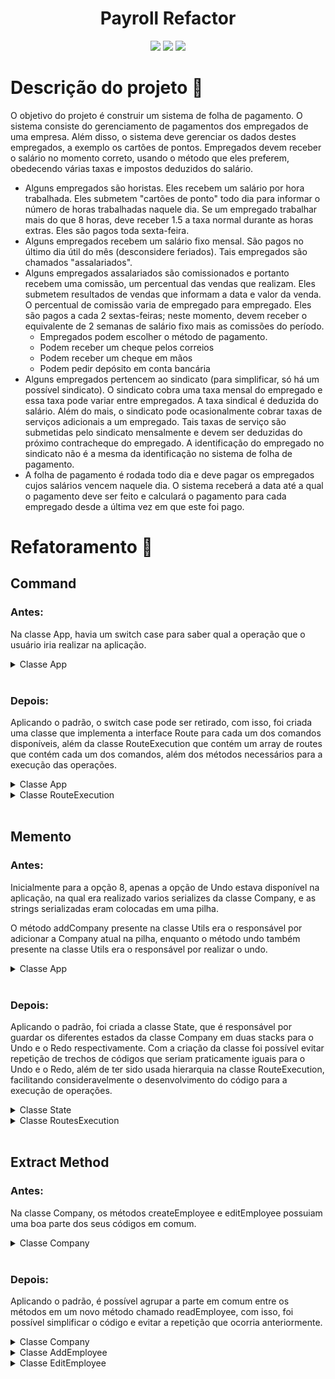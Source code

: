 <div align="center">

<h1>Payroll Refactor</h1>

![](https://img.shields.io/github/last-commit/jonh14lk/PayrollRefactor)
![](https://img.shields.io/github/repo-size/jonh14lk/PayrollRefactor)
![](https://img.shields.io/github/languages/top/jonh14lk/PayrollRefactor)

</div>

# Descrição do projeto :memo:

O objetivo do projeto é construir um sistema de folha de pagamento. O sistema consiste do
gerenciamento de pagamentos dos empregados de uma empresa. Além disso, o sistema deve
gerenciar os dados destes empregados, a exemplo os cartões de pontos. Empregados devem receber
o salário no momento correto, usando o método que eles preferem, obedecendo várias taxas e
impostos deduzidos do salário.

- Alguns empregados são horistas. Eles recebem um salário por hora trabalhada. Eles
  submetem "cartões de ponto" todo dia para informar o número de horas trabalhadas naquele
  dia. Se um empregado trabalhar mais do que 8 horas, deve receber 1.5 a taxa normal
  durante as horas extras. Eles são pagos toda sexta-feira.
- Alguns empregados recebem um salário fixo mensal. São pagos no último dia útil do mês
  (desconsidere feriados). Tais empregados são chamados "assalariados".
- Alguns empregados assalariados são comissionados e portanto recebem uma comissão, um
  percentual das vendas que realizam. Eles submetem resultados de vendas que informam a
  data e valor da venda. O percentual de comissão varia de empregado para empregado. Eles
  são pagos a cada 2 sextas-feiras; neste momento, devem receber o equivalente de 2 semanas
  de salário fixo mais as comissões do período.
  - Empregados podem escolher o método de pagamento.
  - Podem receber um cheque pelos correios
  - Podem receber um cheque em mãos
  - Podem pedir depósito em conta bancária
- Alguns empregados pertencem ao sindicato (para simplificar, só há um possível sindicato).
  O sindicato cobra uma taxa mensal do empregado e essa taxa pode variar entre
  empregados. A taxa sindical é deduzida do salário. Além do mais, o sindicato pode
  ocasionalmente cobrar taxas de serviços adicionais a um empregado. Tais taxas de serviço
  são submetidas pelo sindicato mensalmente e devem ser deduzidas do próximo
  contracheque do empregado. A identificação do empregado no sindicato não é a mesma da
  identificação no sistema de folha de pagamento.
- A folha de pagamento é rodada todo dia e deve pagar os empregados cujos salários vencem
  naquele dia. O sistema receberá a data até a qual o pagamento deve ser feito e calculará o
  pagamento para cada empregado desde a última vez em que este foi pago.

# Refatoramento :broom:

## Command

### Antes:

Na classe App, havia um switch case para saber qual a operação que o usuário iria realizar na aplicação.

<details>
<summary>Classe App</summary>

```c
while (true) {
    int command = Utils.readCommand();
    boolean can_quit = false;

    if (command != 8 && command <= 10) {
        Utils.addCompany(stack, company);
    }

    switch (command) {
        case 0:
            Utils.printHelp();
            break;
        case 1:
            company.createEmployee();
            break;
        case 2:
            company.removeEmployee();
            break;
        case 3:
            company.throwTimeCard();
            break;
        case 4:
            company.addSale();
            break;
        case 5:
            company.addServiceCharge();
            break;
        case 6:
            company.editEmployee();
            break;
        case 7:
            company.RunPayroll();
            break;
        case 8:
            company = Utils.undo(stack);
            break;
        case 9:
            company.changePaymentSchedule();
            break;
        case 10:
            company.addPaymentSchedule();
            break;
        case 11:
            company.printEmployees();
            break;
        case 12:
            System.out.println("Saindo...\n");
            can_quit = true;
            break;
        default:
            System.out.println("Comando não disponivel\n");
            break;
    }
    if (can_quit) {
        break;
    }
}
```

</details>
<br>

### Depois:

Aplicando o padrão, o switch case pode ser retirado, com isso, foi criada uma classe
que implementa a interface Route para cada um dos comandos disponíveis, além da classe
RouteExecution que contém um array de routes que contém cada um dos comandos, além dos
métodos necessários para a execução das operações.

<details>
<summary>Classe App</summary>

```c
while (true) {
    int index = Utils.readCommand();
    if (index < route_execution.size()) {
        route_execution.executeRoute(index);
    } else if (index == route_execution.size()) {
        System.out.println("Saindo...\n");
        break;
    } else {
        System.out.println("Comando não disponivel\n");
    }
}
```

</details>

<details>
<summary>Classe RouteExecution</summary>

```c
public RouteExecution() {
    super();
    this.routes = new Route[] {
        new PrintHelp(),
        new AddEmployee(),
        new RemoveEmployee(),
        new AddTimeCard(),
        new AddSale(),
        new AddServiceCharge(),
        new EditEmployee(),
        new RunPayroll(),
        new UndoRedo(),
        new ChangePaymentSchedule(),
        new CreatePaymentSchedule(),
        new PrintEmployees()
    };
}

public void executeRoute(int index) {
    this.pushState(index);
    if (this.routes[index].execute(this)) {
        this.operationSuccessful();
    } else {
        this.operationFailed();
    }
}
```

</details>
<br>

## Memento

### Antes:

Inicialmente para a opção 8, apenas a opção de Undo estava disponível na aplicação, na qual
era realizado varios serializes da classe Company, e as strings serializadas eram colocadas em uma pilha.

O método addCompany presente na classe Utils era o responsável por adicionar a Company atual na pilha, enquanto
o método undo também presente na classe Utils era o responsável por realizar o undo.

</details>

<details>
<summary>Classe App</summary>

```c
Company company = new Company();
Stack<String> stack = new Stack<String>();

while (true) {
    int command = Utils.readCommand();
    boolean can_quit = false;

    if (command != 8 && command <= 10) {
        Utils.addCompany(stack, company);
    }

  ...
}
```

</details>
<br>

### Depois:

Aplicando o padrão, foi criada a classe State, que é responsável por guardar os diferentes
estados da classe Company em duas stacks para o Undo e o Redo respectivamente. Com a criação da
classe foi possível evitar repetição de trechos de códigos que seriam praticamente iguais para o
Undo e o Redo, além de ter sido usada hierarquia na classe RouteExecution, facilitando consideravelmente
o desenvolvimento do código para a execução de operações.

<details>
<summary>Classe State</summary>

```c
public Company company;
public Stack<String> undo_stack;
public Stack<String> redo_stack;

public State() {
    this.company = new Company();
    this.undo_stack = new Stack<String>();
    this.redo_stack = new Stack<String>();
}

public boolean undo() {
    this.save(this.redo_stack);
    return this.restore(this.undo_stack);
}

public boolean redo() {
    this.save(this.undo_stack);
    return this.restore(this.redo_stack);
}
```

</details>

<details>
<summary>Classe RoutesExecution</summary>

```c
public class RouteExecution extends State {
    ...

    public void pushState(int index) {
        if(this.canPush(index)) {
            this.save(this.undo_stack);
        }
    }

    ...
}
```

</details>
<br>

## Extract Method

### Antes:

Na classe Company, os métodos createEmployee e editEmployee possuiam uma boa parte dos seus
códigos em comum.

<details>
<summary>Classe Company</summary>

```c
public boolean createEmployee() {
    String name = Utils.readName();
    String address = Utils.readAddress();
    int type = Utils.readEmployeeType();
    int from_syndicate = Utils.readFromSyndicate();
    int payment_type = Utils.readPaymentType();
    double salary = Utils.readSalary();

    if (from_syndicate < 0 || from_syndicate > 1 || payment_type < 1 || payment_type > 3) {
        return false;
    } else if (salary < 0.0) {
        return false;
    }

    Employee employee;

    switch (type) {
        case 1:
            Hourly hourly_employee = new Hourly(name, address, ++this.current_id, type, from_syndicate,
                    this.syndicate, salary, payment_type);
            employee = hourly_employee;
            this.hourly.put(hourly_employee.id, hourly_employee);
            break;
        case 2:
            Salaried salaried_employee = new Salaried(name, address, ++this.current_id, type, from_syndicate,
                    this.syndicate, salary, payment_type);
            employee = salaried_employee;
            this.salaried.put(salaried_employee.id, salaried_employee);
            break;
        case 3:
            Comissioned comissioned_employee = new Comissioned(name, address, ++this.current_id, type,
                    from_syndicate, this.syndicate, salary, payment_type);
            employee = comissioned_employee;
            this.comissioned.put(comissioned_employee.id, comissioned_employee);
            break;
        default:
            return false;
    }

    this.employees.put(employee.id, employee);
    employee.printEmployee();
    return true;
}

public boolean editEmployee() {
    int id = Utils.readId();

    if (!this.employees.containsKey(id)) {
        return false;
    }

    Employee employee = this.employees.get(id);

    employee.printEmployee();

    String name = Utils.readName();
    String address = Utils.readAddress();
    int type = Utils.readEmployeeType();
    int from_syndicate = Utils.readFromSyndicate();
    int payment_type = Utils.readPaymentType();
    double salary = Utils.readSalary();

    if (from_syndicate < 0 || from_syndicate > 1 || payment_type < 1 || payment_type > 3) {
        return false;
    } else if (salary < 0.0 || type < 1 || type > 3) {
        return false;
    }

    Hourly hourly_employee = this.hourly.get(id);
    Salaried salaried_employee = this.salaried.get(id);
    Comissioned comissioned_employee = this.comissioned.get(id);

    this.hourly.remove(id);
    this.salaried.remove(id);
    this.comissioned.remove(id);
    if (from_syndicate == 0) {
        this.syndicate.removeSyndicateEmployee(employee.getSyndicateEmployeeId());
    }

    switch (type) {
        case 1:
            if (hourly_employee == null) {
                hourly_employee = new Hourly(name, address, id, type, from_syndicate, this.syndicate, salary,
                        payment_type);
            }
            hourly_employee.editHourly(name, address, id, type, salary, payment_type);
            employee = hourly_employee;
            this.hourly.put(id, hourly_employee);
            break;
        case 2:
            if (salaried_employee == null) {
                salaried_employee = new Salaried(name, address, id, type, from_syndicate, this.syndicate, salary,
                        payment_type);
            }
            salaried_employee.editSalaried(name, address, id, type, salary, payment_type);
            employee = salaried_employee;
            this.salaried.put(id, salaried_employee);
            break;
        case 3:
            if (comissioned_employee == null) {
                comissioned_employee = new Comissioned(name, address, id, type, from_syndicate, this.syndicate,
                        salary, payment_type);
            }
            comissioned_employee.editComissioned(name, address, id, type, salary, payment_type);
            employee = comissioned_employee;
            this.comissioned.put(id, comissioned_employee);
            break;
    }

    this.employees.put(id, employee);
    return true;
}
```

</details>
<br>

### Depois:

Aplicando o padrão, é possível agrupar a parte em comum entre os métodos em um novo método chamado
readEmployee, com isso, foi possível simplificar o código e evitar a repetição que ocorria anteriormente.

<details>
<summary>Classe Company</summary>

```c
public boolean readEmployee(int id) {
    Employee employee = new Employee();
    boolean can_create = true;

    employee.name = Utils.readName();
    employee.address = Utils.readAddress();
    employee.id = id;
    can_create &= employee.setType(Utils.readEmployeeType());
    can_create &= employee.setSyndicate(syndicate, Utils.readFromSyndicate());
    can_create &= employee.setPaymentType(Utils.readPaymentType());
    can_create &= employee.setSalary(Utils.readSalary());

    if (!can_create) {
        return false;
    }

    switch (employee.getType()) {
        case 1:
            Hourly hourly_employee = new Hourly();
            hourly_employee.copyEmployee(employee);
            employee = hourly_employee;
            break;
        case 2:
            Salaried salaried_employee = new Salaried();
            salaried_employee.copyEmployee(employee);
            employee = salaried_employee;
            break;
        case 3:
            Comissioned comissioned_employee = new Comissioned();
            comissioned_employee.copyEmployee(employee);
            employee = comissioned_employee;
            break;
    }

    this.employees.put(employee.id, employee);
    employee.printEmployee();
    return true;
}
public boolean editEmployee(int id) {
    if (!this.employees.containsKey(id)) {
        return false;
    }
    return readEmployee(id);
}
```

</details>

<details>
<summary>Classe AddEmployee</summary>

```c
public class AddEmployee implements Route {
    public boolean execute(State state) {
        return state.company.readEmployee(++state.company.current_id);
    }
}
```

</details>

<details>
<summary>Classe EditEmployee</summary>

```c
public class EditEmployee implements Route {
    public boolean execute(State state) {
        return state.company.editEmployee(Utils.readId());
    }
}
```

</details>
